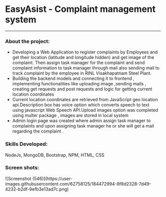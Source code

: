 # EasyAsist - Complaint management system
<hr>
<h3>About the project:</h3>
<ul>
<li>Developing a Web Application to register complaints by Employees
and get their location (latitude and longitude hidden) and get image
of the complaint. Then assign task manager for the complaint and
send complaint information to task manager through mail also 
sending mail to track complaint by the employee in RINL
Visakhapatnam Steel Plant.</li>
<li>Building the backend models and connecting it to frontend ,
implementing functionalities like uploading image ,sending mails ,
creating get requests and post requests and logic for getting
current location coordinates</li>
<li>Current location coordinates are retrieved from JavaScript geo
location api.Description box has voice option which converts speech to text
using javascript Web Speech API.Upload images option was
completed using multer package , images are stored in local
system</li>
<li>Admin login page was created where admin assign task manager
to complaints and upon assigning task manager he or she will get a
mail regarding the complaint .</li>
</ul>
<h3>Skills Developed:</h3> NodeJs, MongoDB, Bootstrap, NPM, HTML, CSS
<h3>Screen shots:</h3>
![Screenshot (546)](https://user-images.githubusercontent.com/62758125/184472994-8f8d2328-7d49-4232-b2df-9efb3e13ad7c.png)
